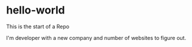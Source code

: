 # hello-world
This is the start of a Repo

I'm developer with a new company and number of websites to figure out.  
